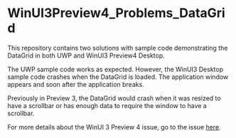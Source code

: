 # WinUI3Preview4_Problems_DataGrid

This repository contains two solutions with sample code demonstrating the DataGrid in both UWP and WinUI3 Preview4 Desktop.

The UWP sample code works as expected. However, the WinUI3 Desktop sample code crashes when the DataGrid is loaded. The application window appears and soon after the application breaks. 

Previously in Preview 3, the DataGrid would crash when it was resized to have a scrollbar or has enough data to require the window to have a scrollbar.

For more details about the WinUI 3 Preview 4 issue, go to the issue [here](https://github.com/microsoft/microsoft-ui-xaml/issues/).